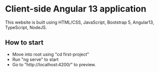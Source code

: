 # Client-side Angular 13 application

This website is built using HTML/CSS, JavaScript, Bootstrap 5, Angular13, TypeScript, NodeJS.

## How to start
- Move into root using "cd first-project"
- Run "ng serve" to start
- Go to "http://localhost:4200/" to preview.
